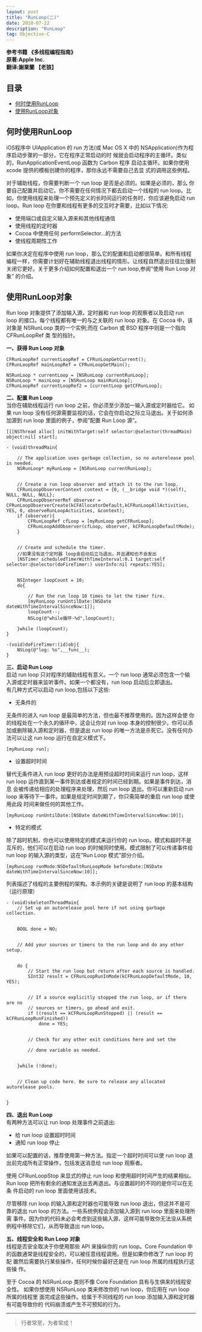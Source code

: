 ```yaml
---
layout: post
title: "RunLoop(二)"
date: 2018-07-22 
description: "RunLoop"
tag: Objective-C
---
```





**参考书籍 《多线程编程指南》**   
**原著:Apple Inc.**    
**翻译:謝業蘭 【老狼】**   



## 目录
* [何时使用RunLoop](#content0)
* [使用RunLoop对象](#content1)




<!-- ************************************************ -->
## <a id="content0"></a> 何时使用RunLoop
iOS程序中 UIApplication 的 run 方法(或 Mac OS X 中的 NSApplication)作为程序启动步骤的一部分，它在程序正常启动的时 候就会启动程序的主循环。类似的，RunApplicationEventLoop 函数为 Carbon 程序 启动主循环。如果你使用 xcode 提供的模板创建你的程序，那你永远不需要自己去显 式的调用这些例程。

对于辅助线程，你需要判断一个 run loop 是否是必须的。如果是必须的，那么 你要自己配置并启动它。你不需要在任何情况下都去启动一个线程的 run loop。比 如，你使用线程来处理一个预先定义的长时间运行的任务时，你应该避免启动 run loop。Run loop 在你要和线程有更多的交互时才需要，比如以下情况:
- 使用端口或自定义输入源来和其他线程通信 
- 使用线程的定时器
- Cocoa 中使用任何 performSelector...的方法 
- 使线程周期性工作

如果你决定在程序中使用 run loop，那么它的配置和启动都很简单。和所有线程编程一样，你需要计划好在辅助线程退出线程的情形。让线程自然退出往往比强制关闭它更好。关于更多介绍如何配置和退出一个 run loop,参阅”使用 Run Loop 对象” 的介绍。


<!-- ************************************************ -->
## <a id="content1"></a> 使用RunLoop对象

Run loop 对象提供了添加输入源，定时器和 run loop 的观察者以及启动 run loop 的接口。每个线程都有唯一的与之关联的 run loop 对象。在 Cocoa 中，该对象是 NSRunLoop 类的一个实例;而在 Carbon 或 BSD 程序中则是一个指向 CFRunLoopRef 类 型的指针。

**一、获得 Run Loop 对象**
```objc
CFRunLoopRef currentLoopRef = CFRunLoopGetCurrent();
CFRunLoopRef mainLoopRef = CFRunLoopGetMain();

NSRunLoop * currentLoop = [NSRunLoop currentRunLoop];
NSRunLoop * mainLoop = [NSRunLoop mainRunLoop];
CFRunLoopRef currentLoopRef2 = [currentLoop getCFRunLoop];
```

**二、配置 Run Loop**    
当你在辅助线程运行 run loop 之前，你必须至少添加一输入源或定时器给它。 如果 run loop 没有任何源需要监视的话，它会在你启动之际立马退出。关于如何添加源到 run loop 里面的例子，参阅”配置 Run Loop 源”。

```objc
[[[NSThread alloc] initWithTarget:self selector:@selector(threadMain) object:nil] start];

- (void)threadMain{
    
    // The application uses garbage collection, so no autorelease pool is needed.
    NSRunLoop* myRunLoop = [NSRunLoop currentRunLoop];
    
    
    // Create a run loop observer and attach it to the run loop.
    CFRunLoopObserverContext context = {0, (__bridge void *)(self), NULL, NULL, NULL};
    CFRunLoopObserverRef observer = CFRunLoopObserverCreate(kCFAllocatorDefault,kCFRunLoopAllActivities, YES, 0, observeRunLoopActicities, &context);
    if (observer){
        CFRunLoopRef cfLoop = [myRunLoop getCFRunLoop];
        CFRunLoopAddObserver(cfLoop, observer, kCFRunLoopDefaultMode);
    }
    
    
    // Create and schedule the timer.
    //如果没有这个定时器 loop会启动后立马退出，并且通知也不会发出
    [NSTimer scheduledTimerWithTimeInterval:0.1 target:self selector:@selector(doFireTimer:) userInfo:nil repeats:YES];
    
    
    NSInteger loopCount = 10;
    do{

        // Run the run loop 10 times to let the timer fire.
        [myRunLoop runUntilDate:[NSDate dateWithTimeIntervalSinceNow:1]];
        loopCount--;
        NSLog(@"while循环-%d",loopCount);

    }while (loopCount);
}

-(void)doFireTimer:(id)obj{
    NSLog(@"log: %s",__func__);
}
```


**三、启动 Run Loop**     
启动 run loop 只对程序的辅助线程有意义。一个 run loop 通常必须包含一个输 入源或定时器来监听事件。如果一个都没有，run loop 启动后立即退出。      
有几种方式可以启动 run loop,包括以下这些:     
- 无条件的    

无条件的进入 run loop 是最简单的方法，但也最不推荐使用的。因为这样会使 你的线程处在一个永久的循环中，这会让你对 run loop 本身的控制很少。你可以添 加或删除输入源和定时器，但是退出 run loop 的唯一方法是杀死它。没有任何办法可以让这 run loop 运行在自定义模式下。
```objc
[myRunLoop run];
```


- 设置超时时间    

替代无条件进入 run loop 更好的办法是用预设超时时间来运行 run loop，这样 run loop 运作直到某一事件到达或者规定的时间已经到期。如果是事件到达，消息 会被传递给相应的处理程序来处理，然后 run loop 退出。你可以重新启动 run loop 来等待下一事件。如果是规定时间到期了，你只需简单的重启 run loop 或使用此段 时间来做任何的其他工作。
```objc
[myRunLoop runUntilDate:[NSDate dateWithTimeIntervalSinceNow:10]];
```

- 特定的模式

除了超时机制，你也可以使用特定的模式来运行你的 run loop。模式和超时不是互斥的，他们可以在启动 run loop 的时候同时使用。模式限制了可以传递事件给 run loop 的输入源的类型，这在”Run Loop 模式”部分介绍。
```objc
[myRunLoop runMode:NSDefaultRunLoopMode beforeDate:[NSDate dateWithTimeIntervalSinceNow:10]];
```

列表描述了线程的主要例程的架构。本示例的关键是说明了 run loop 的基本结构（运行原理）
```objc
- (void)skeletonThreadMain{
    // Set up an autorelease pool here if not using garbage collection.
    
    
    BOOL done = NO;
    
    
    // Add your sources or timers to the run loop and do any other setup.
    
    
    do {
        // Start the run loop but return after each source is handled.
        SInt32 result = CFRunLoopRunInMode(kCFRunLoopDefaultMode, 10, YES);
        
        
        // If a source explicitly stopped the run loop, or if there are no
        // sources or timers, go ahead and exit.
        if ((result == kCFRunLoopRunStopped) || (result == kCFRunLoopRunFinished))
            done = YES;
        
        
        // Check for any other exit conditions here and set the
        
        // done variable as needed.
        
        
    }while (!done);
    
    
    // Clean up code here. Be sure to release any allocated autorelease pools.
    
    
}

```

**四、退出 Run Loop**    
有两种方法可以让 run loop 处理事件之前退出: 
- 给 run loop 设置超时时间
- 通知 run loop 停止

如果可以配置的话，推荐使用第一种方法。指定一个超时时间可以使 run loop 退出前完成所有正常操作，包括发送消息给 run loop 观察者。

使用 CFRunLoopStop 来显式的停止 run loop 和使用超时时间产生的结果相似。 Run loop 把所有剩余的通知发送出去再退出。与设置超时的不同的是你可以在无条 件启动的 run loop 里面使用该技术。

尽管移除 run loop 的输入源和定时器也可能导致 run loop 退出，但这并不是可 靠的退出 run loop 的方法。一些系统例程会添加输入源到 run loop 里面来处理所需 事件。因为你的代码未必会考虑到这些输入源，这样可能导致你无法没从系统例程中移除它们，从而导致退出 run loop。


**五、线程安全和 Run Loop 对象**   
线程是否安全取决于你使用那些 API 来操纵你的 run loop。Core Foundation 中 的函数通常是线程安全的，可以被任意线程调用。但是如果你修改了 run loop 的配 置然后需要执行某些操作，任何时候你最好还是在 run loop 所属的线程执行这些操 作。

至于 Cocoa 的 NSRunLoop 类则不像 Core Foundation 具有与生俱来的线程安全性。 如果你想使用 NSRunLoop 类来修改你的 run loop，你应用在 run loop 所属的线程里 面完成这些操作。给属于不同线程的 run loop 添加输入源和定时器有可能导致你的 代码崩溃或产生不可预知的行为。




----------
>  行者常至，为者常成！


